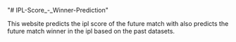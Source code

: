 "# IPL-Score_-_Winner-Prediction" 

This website predicts the ipl score of the future match with also predicts the future match winner in the ipl based on the past datasets.
